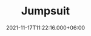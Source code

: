 ---
title: Jumpsuit
date: 2021-11-17T11:22:16.000+06:00
description: Jumpsuit
price: '90.00'
priceBefore: ''
shortDescription: Jumpsuit
productID: "5"
images:
- image: "/uploads/Baby-Blush-Jumpsuit.png"
- image: "/uploads/Blue-Jumpsuit.png"
- image: "/uploads/Red-Jumsuit.png"

---